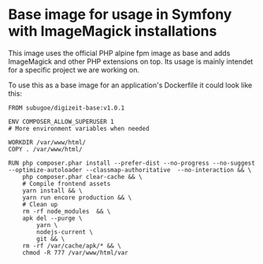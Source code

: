 # Base image for usage in Symfony with ImageMagick installations

This image uses the official PHP alpine fpm image as base and adds ImageMagick and other PHP extensions on top.
Its usage is mainly intendet for a specific project we are working on.

To use this as a base image for an application's Dockerfile it could look like this:

```
FROM subugoe/digizeit-base:v1.0.1

ENV COMPOSER_ALLOW_SUPERUSER 1
# More environment variables when needed

WORKDIR /var/www/html/
COPY . /var/www/html/

RUN php composer.phar install --prefer-dist --no-progress --no-suggest --optimize-autoloader --classmap-authoritative  --no-interaction && \
    php composer.phar clear-cache && \
    # Compile frontend assets
    yarn install && \
    yarn run encore production && \
    # Clean up
    rm -rf node_modules  && \
    apk del --purge \
        yarn \
        nodejs-current \
        git && \
    rm -rf /var/cache/apk/* && \
    chmod -R 777 /var/www/html/var
```
